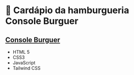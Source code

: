 # 🍔 Cardápio da hamburgueria Console Burguer
## [Console Burguer](https://cardapio-woad.vercel.app/)
- HTML 5
- CSS3
- JavaScript
- Tailwind CSS
